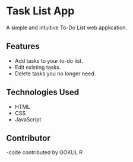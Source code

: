# Task List App

A simple and intuitive To-Do List web application.

## Features

- Add tasks to your to-do list.
- Edit existing tasks.
- Delete tasks you no longer need.

## Technologies Used

- HTML
- CSS
- JavaScript


## Contributor

-code contributed by GOKUL R
